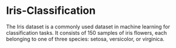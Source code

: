 # Iris-Classification

The Iris dataset is a commonly used dataset in machine learning for classification tasks. It consists of 150 samples of iris flowers, each belonging to one of three species: setosa, versicolor, or virginica.
